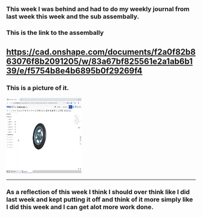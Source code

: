 ### This week I was behind and had to do my weekly journal from last week this week and the sub assembally.

### This is the link to the assembally
https://cad.onshape.com/documents/f2a0f82b863076f8b2091205/w/83a67bf825561e2a1ab6b139/e/f5754b8e4b6895b0f29269f4
---

### This is a picture of it.
<img src="Images/wheel with axle and bearings.png" alt="Sub assembally" width="200" height="200">

---

### As a reflection of this week I think I should over think like I did last week and kept putting it off and think of it more simply like I did this week and I can get alot more work done.
